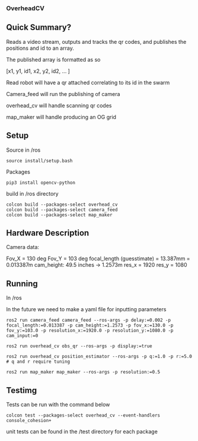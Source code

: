 ### OverheadCV

## Quick Summary?

Reads a video stream, outputs and tracks the qr codes, and publishes the positions and id to an array.

The published array is formatted as so

[x1, y1, id1, x2, y2, id2, ... ]

Read robot will have a qr attached correlating to its id in the swarm

Camera_feed will run the publishing of camera

overhead_cv will handle scanning qr codes

map_maker will handle producing an OG grid



## Setup

Source in /ros

```
source install/setup.bash
```

Packages

```
pip3 install opencv-python
```

build in /ros directory

```
colcon build --packages-select overhead_cv
colcon build --packages-select camera_feed
colcon build --packages-select map_maker 
```
## Hardware Description

Camera data:

Fov_X = 130 deg
Fov_Y = 103 deg
focal_length (guesstimate) = 13.387mm = 0.013387m
cam_height: 49.5 inches -> 1.2573m
res_x = 1920
res_y = 1080

## Running

In /ros

In the future we need to make a yaml file for inputting parameters

```
ros2 run camera_feed camera_feed --ros-args -p delay:=0.002 -p focal_length:=0.013387 -p cam_height:=1.2573 -p fov_x:=130.0 -p fov_y:=103.0 -p resolution_x:=1920.0 -p resolution_y:=1080.0 -p cam_input:=0

ros2 run overhead_cv obs_qr --ros-args -p display:=true 

ros2 run overhead_cv position_estimator --ros-args -p q:=1.0 -p r:=5.0 # q and r require tuning

ros2 run map_maker map_maker --ros-args -p resolution:=0.5
```



## Testimg

Tests can be run with the command below
```
colcon test --packages-select overhead_cv --event-handlers console_cohesion+
```
unit tests can be found in the /test directory for each package